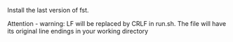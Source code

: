 Install the last version of fst.

Attention - warning: LF will be replaced by CRLF in run.sh.
   The file will have its original line endings in your working directory
